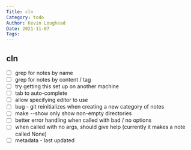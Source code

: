 ```yaml
---  
Title: cln  
Category: todo  
Author: Kevin Loughead  
Date: 2021-11-07  
Tags:   
---  
```


## cln

- [ ] grep for notes by name
- [ ] grep for notes by content / tag
- [ ] try getting this set up on another machine
- [ ] tab to auto-complete
- [ ] allow specifying editor to use
- [ ] bug - git reinitializes when creating a new category of notes
- [ ] make --show only show non-empty directories
- [ ] better error handling when called with bad / no options
- [ ] when called with no args, should give help (currently it makes a note called None)
- [ ] metadata - last updated
